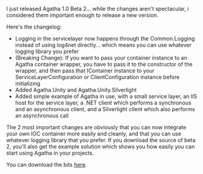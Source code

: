 I just released Agatha 1.0 Beta 2... while the changes aren't spectacular, i considered them important enough to release a new version.

Here's the changelog:

<ul>
	<li>Logging in the servicelayer now happens through the Common.Logging instead of using log4net directly... which means you can use whatever logging library you prefer</li>
	<li>(Breaking Change): If you want to pass your container instance to an Agatha container wrapper, you have to pass it to the constructor of the wrapper, and then pass that IContainer instance to your ServiceLayerConfiguration or ClientConfiguration instance before initializing</li>
	<li>Added Agatha.Unity and Agatha.Unity.Silverlight</li>
	<li>Added simple example of Agatha in use, with a small service layer, an IIS host for the service layer, a .NET client which performs a synchronous and an asynchronous client, and a Silverlight client which also performs an asynchronous call</li>
</ul>

The 2 most important changes are obviously that you can now integrate your own IOC container more easily and cleanly, and that you can use whatever logging library that you prefer.  If you download the source of beta 2, you'll also get the example solution which shows you how easily you can start using Agatha in your projects.

You can download the bits <a href="http://code.google.com/p/agatha-rrsl/downloads/list">here</a>.